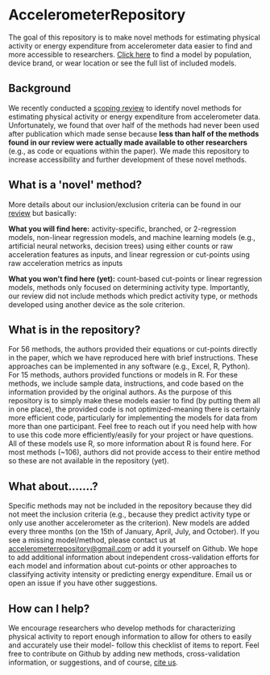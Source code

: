 # AccelerometerRepository
The goal of this repository is to make novel methods for estimating physical activity or energy expenditure from accelerometer data easier to find and more accessible to researchers.
[Click here](https://github.com/clevengerkimberly/AccelerometerRepository/wiki) to find a model by population, device brand, or wear location or see the full list of included models.

## Background
We recently conducted a [scoping review](https://doi.org/10.1088/1361-6579/ac89ca) to identify novel methods for estimating physical activity or energy expenditure from accelerometer data. Unfortunately, we found that over half of the methods had never been used after publication which made sense because **less than half of the methods found in our review were actually made available to other researchers** (e.g., as code or equations within the paper). We made this repository to increase accessibility and further development of these novel methods.

## What is a 'novel' method?
More details about our inclusion/exclusion criteria can be found in our [review](https://doi.org/10.1088/1361-6579/ac89ca) but basically:

<b>What you will find here:</b> activity-specific, branched, or 2-regression models, non-linear regression models, and machine learning models (e.g., artificial neural networks, decision trees) using either counts or raw acceleration features as inputs, and linear regression or cut-points using raw acceleration metrics as inputs

<b>What you won't find here (yet):</b> count-based cut-points or linear regression models, methods only focused on determining activity type. Importantly, our review did not include methods which predict activity type, or methods developed using another device as the sole criterion. 


## What is in the repository?
For 56 methods, the authors provided their equations or cut-points directly in the paper, which we have reproduced here with brief instructions. These approaches can be implemented in any software (e.g., Excel, R, Python).
For 15 methods, authors provided functions or models in R. For these methods, we include sample data, instructions, and code based on the information provided by the original authors. As the purpose of this repository is to simply make these models easier to find (by putting them all in one place), the provided code is not optimized-meaning there is certainly more efficient code, particularly for implementing the models for data from more than one participant. Feel free to reach out if you need help with how to use this code more efficiently/easily for your project or have questions. All of these models use R, so more information about R is found here.
For most methods (~106), authors did not provide access to their entire method so these are not available in the repository (yet). 

## What about.......?
Specific methods may not be included in the repository because they did not meet the inclusion criteria (e.g., because they predict activity type or only use another accelerometer as the criterion). New models are added every three months (on the 15th of January, April, July, and October). If you see a missing model/method, please contact us at accelerometerrepository@gmail.com or add it yourself on Github. We hope to add additional information about independent cross-validation efforts for each model and information about cut-points or other approaches to classifying activity intensity or predicting energy expenditure. Email us or open an issue if you have other suggestions.

## How can I help?
We encourage researchers who develop methods for characterizing physical activity to report enough information to allow for others to easily and accurately use their model- follow this checklist of items to report. Feel free to contribute on Github by adding new methods, cross-validation information, or suggestions, and of course, [cite us](https://iopscience.iop.org/article/10.1088/1361-6579/ac89c9/meta). 
